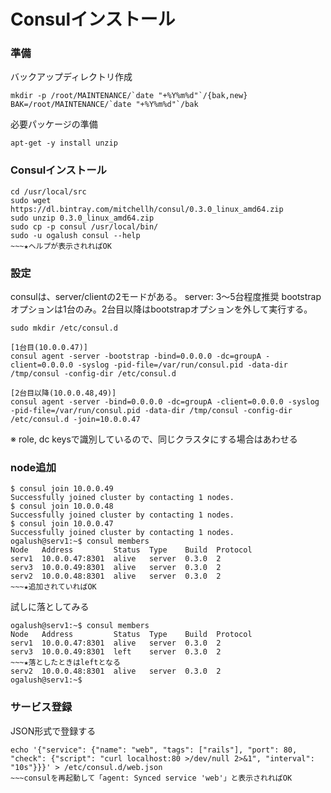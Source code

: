 <!--
************************************************************
Consulインストール
参照元: http://www.consul.io/intro/getting-started/install.html
Copyright (c) Takehiko OGASAWARA 2014 All Rights Reserved.
************************************************************
-->

# Consulインストール

### 準備
バックアップディレクトリ作成
```
mkdir -p /root/MAINTENANCE/`date "+%Y%m%d"`/{bak,new}
BAK=/root/MAINTENANCE/`date "+%Y%m%d"`/bak
```

必要パッケージの準備
```
apt-get -y install unzip
```

### Consulインストール
```
cd /usr/local/src
sudo wget https://dl.bintray.com/mitchellh/consul/0.3.0_linux_amd64.zip
sudo unzip 0.3.0_linux_amd64.zip
sudo cp -p consul /usr/local/bin/
sudo -u ogalush consul --help
~~~★ヘルプが表示されればOK
```

### 設定
consulは、server/clientの2モードがある。
server: 3〜5台程度推奨
bootstrapオプションは1台のみ。2台目以降はbootstrapオプションを外して実行する。
```
sudo mkdir /etc/consul.d

[1台目(10.0.0.47)]
consul agent -server -bootstrap -bind=0.0.0.0 -dc=groupA -client=0.0.0.0 -syslog -pid-file=/var/run/consul.pid -data-dir /tmp/consul -config-dir /etc/consul.d

[2台目以降(10.0.0.48,49)]
consul agent -server -bind=0.0.0.0 -dc=groupA -client=0.0.0.0 -syslog -pid-file=/var/run/consul.pid -data-dir /tmp/consul -config-dir /etc/consul.d -join=10.0.0.47
```
※ role, dc keysで識別しているので、同じクラスタにする場合はあわせる

### node追加
```
$ consul join 10.0.0.49
Successfully joined cluster by contacting 1 nodes.
$ consul join 10.0.0.48
Successfully joined cluster by contacting 1 nodes.
$ consul join 10.0.0.47
Successfully joined cluster by contacting 1 nodes.
ogalush@serv1:~$ consul members
Node   Address         Status  Type    Build  Protocol
serv1  10.0.0.47:8301  alive   server  0.3.0  2
serv3  10.0.0.49:8301  alive   server  0.3.0  2
serv2  10.0.0.48:8301  alive   server  0.3.0  2
~~~★追加されていればOK
```

試しに落としてみる
```
ogalush@serv1:~$ consul members
Node   Address         Status  Type    Build  Protocol
serv1  10.0.0.47:8301  alive   server  0.3.0  2
serv3  10.0.0.49:8301  left    server  0.3.0  2
~~~★落としたときはleftとなる
serv2  10.0.0.48:8301  alive   server  0.3.0  2
ogalush@serv1:~$ 
```

### サービス登録
JSON形式で登録する
```
echo '{"service": {"name": "web", "tags": ["rails"], "port": 80, "check": {"script": "curl localhost:80 >/dev/null 2>&1", "interval": "10s"}}}' > /etc/consul.d/web.json
~~~consulを再起動して「agent: Synced service 'web'」と表示されればOK
```
